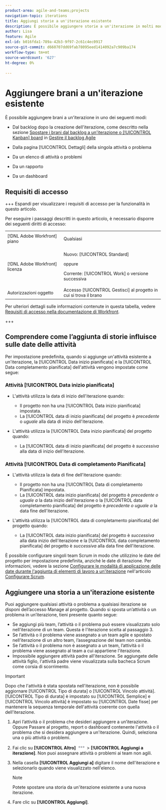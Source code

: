 ```yaml
---
product-area: agile-and-teams;projects
navigation-topic: iterations
title: Aggiungi storie a un'iterazione esistente
description: È possibile aggiungere storie a un'iterazione in molti modi.
author: Lisa
feature: Agile
exl-id: b016fda1-789a-42b3-9f97-2c61c4ec0917
source-git-commit: d660707dd69fab78095eed1414092a7c909ba174
workflow-type: tm+mt
source-wordcount: '627'
ht-degree: 0%

---
```


# Aggiungere brani a un&#39;iterazione esistente

È possibile aggiungere brani a un&#39;iterazione in uno dei seguenti modi:

* Dal backlog dopo la creazione dell&#39;iterazione, come descritto nella sezione [Spostare i brani dal backlog a un&#39;iterazione o [!UICONTROL Kanban] board](../../../agile/work-in-an-agile-environment/manage-the-agile-backlog.md#move-stories-from-the-backlog-to-an-iteration-or--board) in [Gestire il backlog Agile](../../../agile/work-in-an-agile-environment/manage-the-agile-backlog.md)

* Dalla pagina [!UICONTROL Dettagli] della singola attività o problema
* Da un elenco di attività o problemi
* Da un rapporto
* Da un dashboard

## Requisiti di accesso

+++ Espandi per visualizzare i requisiti di accesso per la funzionalità in questo articolo.

Per eseguire i passaggi descritti in questo articolo, è necessario disporre dei seguenti diritti di accesso:

<table style="table-layout:auto"> 
 <tbody> 
  <tr> 
   <td role="rowheader">[!DNL Adobe Workfront] piano</td> 
   <td> <p>Qualsiasi</p> </td> 
  </tr> 
  <tr> 
   <td role="rowheader">[!DNL Adobe Workfront] licenza</td> 
   <td> <p>Nuovo: [!UICONTROL Standard]</p> 
   oppure
   <p>Corrente: [!UICONTROL Work] o versione successiva</p> </td> 
  </tr>
   <tr> 
   <td role="rowheader">Autorizzazioni oggetto</td> 
   <td>Accesso [!UICONTROL Gestisci] al progetto in cui si trova il brano </td> 
  </tr>
 </tbody> 
</table>

Per ulteriori dettagli sulle informazioni contenute in questa tabella, vedere [Requisiti di accesso nella documentazione di Workfront](/help/quicksilver/administration-and-setup/add-users/access-levels-and-object-permissions/access-level-requirements-in-documentation.md).

+++

## Comprendere come l’aggiunta di storie influisce sulle date delle attività

Per impostazione predefinita, quando si aggiunge un&#39;attività esistente a un&#39;iterazione, la [!UICONTROL Data inizio pianificata] e la [!UICONTROL Data completamento pianificata] dell&#39;attività vengono impostate come segue:

### Attività [!UICONTROL Data inizio pianificata]

* L&#39;attività utilizza la data di inizio dell&#39;iterazione quando:

   * Il progetto non ha una [!UICONTROL Data inizio pianificata] impostata.
   * La [!UICONTROL data di inizio pianificata] del progetto è *precedente* o *uguale* alla data di inizio dell&#39;iterazione.

* L&#39;attività utilizza la [!UICONTROL Data inizio pianificata] del progetto quando:

   * La [!UICONTROL data di inizio pianificata] del progetto è *successiva* alla data di inizio dell&#39;iterazione.

### Attività [!UICONTROL Data di completamento Pianificata]

* L&#39;attività utilizza la data di fine dell&#39;iterazione quando:

   * Il progetto non ha una [!UICONTROL Data di completamento Pianificata] impostata.
   * La [!UICONTROL data inizio pianificata] del progetto è *precedente o uguale a* la data inizio dell&#39;iterazione o la [!UICONTROL data completamento pianificata] del progetto è *precedente o uguale a* la data fine dell&#39;iterazione.

* L&#39;attività utilizza la [!UICONTROL data di completamento pianificata] del progetto quando:

   * La [!UICONTROL data inizio pianificata] del progetto è *successiva* alla data inizio dell&#39;iterazione e la [!UICONTROL data completamento pianificata] del progetto è *successiva* alla data fine dell&#39;iterazione.

È possibile configurare singoli team Scrum in modo che utilizzino le date del progetto per impostazione predefinita, anziché le date di iterazione. Per informazioni, vedere la sezione [Configurare le modalità di applicazione delle date durante l&#39;aggiunta di elementi di lavoro a un&#39;iterazione](../../../agile/get-started-with-agile-in-workfront/configure-scrum.md#configure-how-dates-are-applied-when-adding-work-items-to-an-iteration) nell&#39;articolo [Configurare Scrum](../../../agile/get-started-with-agile-in-workfront/configure-scrum.md).

## Aggiungere una storia a un&#39;iterazione esistente

Puoi aggiungere qualsiasi attività o problema a qualsiasi iterazione se disponi dell’accesso Manage al progetto. Quando si sposta un’attività o un problema in un’iterazione, tieni presente quanto segue:

* Se aggiungi più team, l’attività o il problema può essere visualizzato solo nell’iterazione di un team. Questa è l&#39;iterazione scelta al passaggio 3.
* Se l’attività o il problema viene assegnato a un team agile e spostato nell’iterazione di un altro team, l’assegnazione del team non cambia.
* Se l’attività o il problema non è assegnato a un team, l’attività o il problema viene assegnato al team a cui appartiene l’iterazione.
* Impossibile aggiungere attività padre all&#39;iterazione. Se aggiungete delle attività figlio, l&#39;attività padre viene visualizzata sulla bacheca Scrum come corsia di scorrimento.

>[!IMPORTANT]
>
>Dopo che l&#39;attività è stata spostata nell&#39;iterazione, non è possibile aggiornare [!UICONTROL Tipo di durata] o [!UICONTROL Vincolo attività]. [!UICONTROL Tipo di durata] è impostato su [!UICONTROL Semplice] e [!UICONTROL Vincolo attività] è impostato su [!UICONTROL Date fisse] per mantenere la sequenza temporale dell&#39;attività coerente con quella dell&#39;iterazione.

1. Apri l’attività o il problema che desideri aggiungere a un’iterazione.
Oppure
Passare al progetto, report o dashboard contenente l&#39;attività o il problema che si desidera aggiungere a un&#39;iterazione. Quindi, seleziona una o più attività o problemi.

1. Fai clic su **[!UICONTROL Altro]** ![](assets/more-icon.png) > **[!UICONTROL Aggiungi a iterazione]**.
Non puoi assegnare attività o problemi ai team non agili.

1. Nella casella **[!UICONTROL Aggiungi a]** digitare il nome dell&#39;iterazione e selezionarlo quando viene visualizzato nell&#39;elenco.

   >[!NOTE]
   >
   >Potete spostare una storia da un&#39;iterazione esistente a una nuova iterazione.

1. Fare clic su **[!UICONTROL Aggiungi]**.
